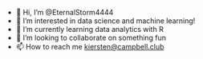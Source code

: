 - 👋 Hi, I’m @EternalStorm4444
- 👀 I’m interested in data science and machine learning!
- 🌱 I’m currently learning data analytics with R
- 💞️ I’m looking to collaborate on something fun
- 📫 How to reach me kiersten@campbell.club

<!---
EternalStorm4444/EternalStorm4444 is a ✨ special ✨ repository because its `README.md` (this file) appears on your GitHub profile.
You can click the Preview link to take a look at your changes.
--->
